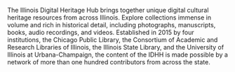 The Illinois Digital Heritage Hub brings together unique digital cultural heritage resources from across Illinois. Explore collections immense in volume and rich in historical detail, including photographs, manuscripts, books, audio recordings, and videos. Established in 2015 by four institutions, the Chicago Public Library, the Consortium of Academic and Research Libraries of Illinois, the Illinois State Library, and the University of Illinois at Urbana-Champaign, the content of the IDHH is made possible by a network of more than one hundred contributors from across the state.